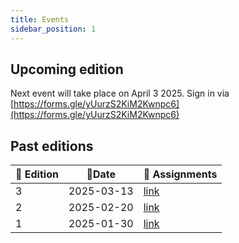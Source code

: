 ```yaml
---
title: Events
sidebar_position: 1
---
```


## Upcoming edition

Next event will take place on April 3 2025. Sign in via [https://forms.gle/yUurzS2KiM2Kwnpc6](https://forms.gle/yUurzS2KiM2Kwnpc6)

## Past editions

| 🔢 Edition  | 📅Date       | 📓 Assignments        |
|-------------|--------------|-----------------------|
| 3           | 2025-03-13   | [link](https://docs.google.com/spreadsheets/d/1yXE4b6cHV1R2shHVrSvIo6rM9kb1PVtkZW-xYCPgkE4) |
| 2           | 2025-02-20   | [link](https://docs.google.com/spreadsheets/d/1-EW_EYPM6Oe-DWj6XPZbGs8MQL8_2hFLEnYhjK1ZmhQ) |
| 1           | 2025-01-30   | [link](https://docs.google.com/spreadsheets/d/1DI3-vBOaf1ulxmLi0rfE9QpPhVCZiYmKzA7wom8cyKA) |



